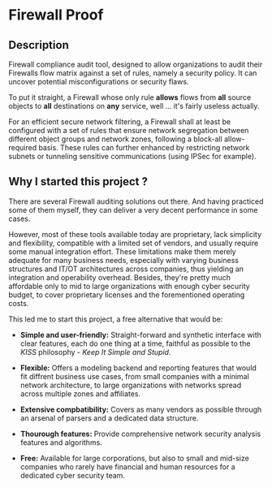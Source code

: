 # Firewall Proof

## Description

Firewall compliance audit tool, designed to allow organizations to audit their Firewalls flow matrix against a set of rules, namely a security policy. It can uncover potential misconfigurations or security flaws.

To put it straight, a Firewall whose only rule **allows** flows from **all** source objects to **all** destinations on **any** service, well ... it's fairly useless actually.

For an efficient secure network filtering, a Firewall shall at least be configured with a set of rules that ensure network segregation between different object groups and network zones, following a block-all allow-required basis. These rules can further enhanced by restricting network subnets or tunneling sensitive communications (using IPSec for example).

## Why I started this project ?

There are several Firewall auditing solutions out there. And having practiced some of them myself, they can deliver a very decent performance in some cases.

However, most of these tools available today are proprietary, lack simplicity and flexibility, compatible with a limited set of vendors, and usually require some manual integration effort. These limitations make them merely adequate for many business needs, especially with varying business structures and IT/OT architectures across companies, thus yielding an integration and operability overhead. Besides, they're pretty much affordable only to mid to large organizations with enough cyber security budget, to cover proprietary licenses and the forementioned operating costs.

This led me to start this project, a free alternative that would be:

- **Simple and user-friendly:** Straight-forward and synthetic interface with clear features, each do one thing at a time, faithful as possible to the *KISS* philosophy *- Keep It Simple and Stupid*.

- **Flexible:** Offers a modeling backend and reporting features that would fit diffrent business use cases, from small companies with a minimal network architecture, to large organizations with networks spread across multiple zones and affiliates.

- **Extensive compbatibility:** Covers as many vendors as possible through an arsenal of parsers and a dedicated data structure.

- **Thourough features:** Provide comprehensive network security analysis features and algorithms.

- **Free:** Available for large corporations, but also to small and mid-size companies who rarely have financial and human resources for a dedicated cyber security team.